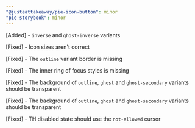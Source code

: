 ```yaml
---
"@justeattakeaway/pie-icon-button": minor
"pie-storybook": minor
---
```


[Added] - `inverse` and `ghost-inverse` variants

[Fixed] - Icon sizes aren't correct

[Fixed] - The `outline` variant border is missing

[Fixed] - The inner ring of focus styles is missing

[Fixed] - The background of `outline`, `ghost` and `ghost-secondary` variants should be transparent

[Fixed] - The background of `outline`, `ghost` and `ghost-secondary` variants should be transparent

[Fixed] - TH disabled state should use the `not-allowed` cursor
